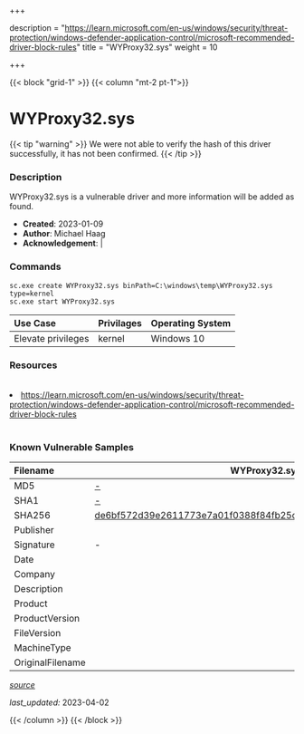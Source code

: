 +++

description = "https://learn.microsoft.com/en-us/windows/security/threat-protection/windows-defender-application-control/microsoft-recommended-driver-block-rules"
title = "WYProxy32.sys"
weight = 10

+++


{{< block "grid-1" >}}
{{< column "mt-2 pt-1">}}


# WYProxy32.sys 


{{< tip "warning" >}}
We were not able to verify the hash of this driver successfully, it has not been confirmed.
{{< /tip >}}


### Description

WYProxy32.sys is a vulnerable driver and more information will be added as found.

- **Created**: 2023-01-09
- **Author**: Michael Haag
- **Acknowledgement**:  | [](https://twitter.com/)

### Commands

```
sc.exe create WYProxy32.sys binPath=C:\windows\temp\WYProxy32.sys type=kernel
sc.exe start WYProxy32.sys
```

| Use Case | Privilages | Operating System | 
|:---- | ---- | ---- |
| Elevate privileges | kernel | Windows 10 |

### Resources
<br>
<li><a href=" https://learn.microsoft.com/en-us/windows/security/threat-protection/windows-defender-application-control/microsoft-recommended-driver-block-rules"> https://learn.microsoft.com/en-us/windows/security/threat-protection/windows-defender-application-control/microsoft-recommended-driver-block-rules</a></li>
<br>

### Known Vulnerable Samples

| Filename | WYProxy32.sys |
|:---- | ---- | 
| MD5 | <a href="https://www.virustotal.com/gui/file/-">-</a> |
| SHA1 | <a href="https://www.virustotal.com/gui/file/-">-</a> |
| SHA256 | <a href="https://www.virustotal.com/gui/file/de6bf572d39e2611773e7a01f0388f84fb25da6cba2f1f8b9b36ffba467de6fa">de6bf572d39e2611773e7a01f0388f84fb25da6cba2f1f8b9b36ffba467de6fa</a> |
| Publisher |  |
| Signature | -   |
| Date |  |
| Company |  |
| Description |  |
| Product |  |
| ProductVersion |  |
| FileVersion |  |
| MachineType |  |
| OriginalFilename |  |



[*source*](https://github.com/magicsword-io/LOLDrivers/tree/main/yaml/wyproxy32.sys.yml)

*last_updated:* 2023-04-02








{{< /column >}}
{{< /block >}}
